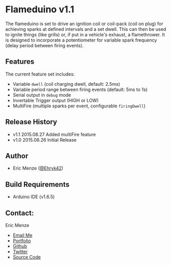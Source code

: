 Flameduino v1.1
===============

The flameduino is set to drive an ignition coil or coil-pack (coil on plug) for achieving sparks at defined intervals and a set dwell. This can then be used to ignite things (like grills) or, if put in a vehicle's exhaust, a flamethrower. It is designed to incorporate a potentiometer for variable spark frequency (delay period between firing events).

Features
---
The current feature set includes:
 - Variable `dwell` (coil charging dwell, default: 2.5ms)
 - Variable period range between firing events (default: 5ms to 1s)
 - Serial output in `debug` mode
 - Invertable Trigger output (HIGH or LOW)
 - MultiFire (multiple sparks per event, configurable `firingDwell`)

Release History
---
 - v1.1 2015.08.27 Added multiFire feature
 - v1.0 2015.08.26 Initial Release

Author
---
 - Eric Menze ([@Ehryk42](https://twitter.com/Ehryk42))

Build Requirements
---
 - Arduino IDE (v1.6.5)

Contact:
---
Eric Menze
 - [Email Me](mailto:rhaistlin+gh@gmail.com)
 - [Portfolio](http://ericmenze.com)
 - [Github](https://github.com/Ehryk)
 - [Twitter](https://twitter.com/Ehryk42)
 - [Source Code](https://github.com/Ehryk/HashCompute)
